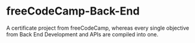 # freeCodeCamp-Back-End
A certificate project from freeCodeCamp, whereas every single objective from Back End Development and APIs are compiled into one.
